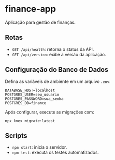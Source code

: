 # finance-app
Aplicação para gestão de finanças.

## Rotas

- `GET /api/health`: retorna o status da API.
- `GET /api/version`: exibe a versão da aplicação.

## Configuração do Banco de Dados

Defina as variáveis de ambiente em um arquivo `.env`:

```
DATABASE_HOST=localhost
POSTGRES_USER=seu_usuario
POSTGRES_PASSWORD=sua_senha
POSTGRES_DB=finance
```

Após configurar, execute as migrações com:

```
npx knex migrate:latest
```

## Scripts

- `npm start`: inicia o servidor.
- `npm test`: executa os testes automatizados.

